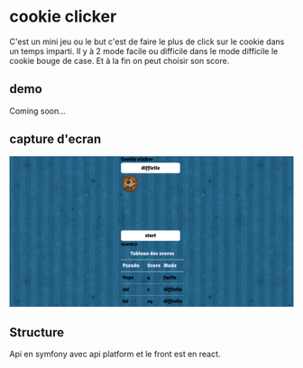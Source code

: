 # cookie clicker 

C'est un mini jeu ou le but c'est de faire le plus de click sur le cookie dans un temps imparti. Il y à 2 mode facile ou difficile dans le mode difficile le cookie bouge de case. Et à la fin on peut choisir son score.

## demo 

Coming soon...

## capture d'ecran

![Screenshot2](./screenshots/cookie.png)

## Structure

Api en symfony avec api platform et le front est en react.
